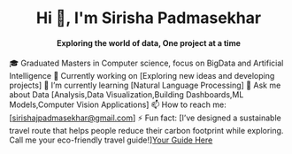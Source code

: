 <h1 align="center">Hi 👋, I'm Sirisha Padmasekhar</h1>
<h4 align="center"> Exploring the world of data, One project at a time </h4>

🎓 Graduated Masters in Computer science, focus on BigData and Artificial Intelligence
🔭 Currently working on [Exploring new ideas and developing projects]
🌱 I’m currently learning [Natural Language Processing]
💬 Ask me about Data [Analysis,Data Visualization,Building Dashboards,ML Models,Computer Vision Applications]
📫 How to reach me: [sirishajpadmasekhar@gmail.com]
⚡ Fun fact: [I’ve designed a sustainable travel route that helps people reduce their carbon footprint while exploring. Call me your eco-friendly travel guide!][Your Guide Here](https://github.com/TheDataDesk/GoCarbonNeutral)


